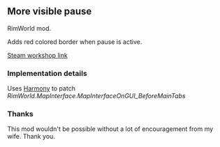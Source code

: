 ## More visible pause

RimWorld mod.

Adds red colored border when pause is active.

[Steam workshop link](https://steamcommunity.com/sharedfiles/filedetails/?id=1736472227)

### Implementation details

Uses [Harmony] to patch _RimWorld.MapInterface.MapInterfaceOnGUI_BeforeMainTabs_

### Thanks

This mod wouldn't be possible without a lot of encouragement from my wife. 
Thank you. 

[Harmony]: https://github.com/pardeike/Harmony
